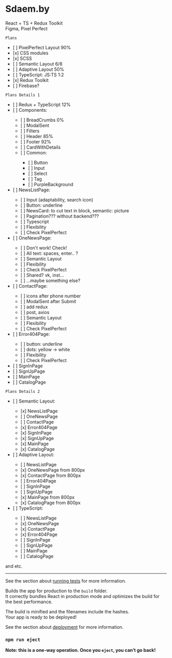# Sdaem.by

React + TS + Redux Toolkit\
Figma, Pixel Perfect


`Plans`
<ul>
  <li>[ ] PixelPerfect Layout 90%</li>
  <li>[x] CSS modules</li>
  <li>[x] SCSS</li>
  <li>[ ] Semantic Layout 6/8</li>
  <li>[ ] Adaptive Layout 50%</li>
  <li>[ ] TypeScript: JS:TS 1:2</li>
  <li>[x] Redux Toolkit</li>
  <li>[ ] Firebase?</li>
</ul>

`Plans Details 1`
<ul>
  <li>[ ] Redux + TypeScript 12%</li>
  <li>[ ] Components:</li>
    <ul>
      <li>[ ] BreadCrumbs 0%</li>
      <li>[ ] ModalSent</li>
      <li>[ ] Filters</li>
      <li>[ ] Header 85%</li>
      <li>[ ] Footer 92%</li>
      <li>[ ] CardWithDetails</li>
      <li>[ ] Common:</li>
        <ul>
          <li>[ ] Button</li>
          <li>[ ] Input</li>
          <li>[ ] Select</li>
          <li>[ ] Tag</li>
          <li>[ ] PurpleBackground</li>
        </ul>
    </ul>
  <li>[ ] NewsListPage:</li>
    <ul>
      <li>[ ] Input (adaptability, search icon)</li>
      <li>[ ] Button: underline</li>
      <li>[ ] NewsCard: to cut text in block, semantic: picture</li>
      <li>[ ] Pagination??? without backend???</li>
      <li>[ ] Typescript</li>
      <li>[ ] Flexibility</li>
      <li>[ ] Check PixelPerfect</li>
    </ul>
  <li>[ ] OneNewsPage:</li>
      <ul>
        <li>[ ] Don't work! Check!</li>
        <li>[ ] All text: spaces, enter.. ?</li>
        <li>[ ] Semantic Layout</li>
        <li>[ ] Flexibility</li>
        <li>[ ] Check PixelPerfect</li>
        <li>[ ] Shared? vk, inst...</li>
        <li>[ ] ...maybe something else?</li>
      </ul>
  <li>[ ] ContactPage:</li>
    <ul>
      <li>[ ] icons after phone number </li>
      <li>[ ] ModalSent after Submit </li>
      <li>[ ] add redux </li>
      <li>[ ] post, axios</li>
      <li>[ ] Semantic Layout</li>
      <li>[ ] Flexibility</li>
      <li>[ ] Check PixelPerfect</li>
    </ul>
  <li>[ ] Error404Page:</li>
      <ul>
        <li>[ ] button: underline </li>
        <li>[ ] dots: yellow -> white </li>
        <li>[ ] Flexibility</li>
        <li>[ ] Check PixelPerfect</li>
      </ul>
  <li>[ ] SignInPage</li>
  <li>[ ] SignUpPage</li>
  <li>[ ] MainPage</li>
  <li>[ ] CatalogPage</li>
</ul>


`Plans Details 2`
<ul>
  <li>[ ] Semantic Layout:</li>
    <ul>
      <li>[x] NewsListPage</li>
      <li>[ ] OneNewsPage</li>
      <li>[ ] ContactPage</li>
      <li>[x] Error404Page</li>
      <li>[x] SignInPage</li>
      <li>[x] SignUpPage</li>
      <li>[x] MainPage</li>
      <li>[x] CatalogPage</li>
    </ul>
  <li>[ ] Adaptive Layout:</li>
    <ul>
      <li>[ ] NewsListPage</li>
      <li>[x] OneNewsPage from 800px</li>
      <li>[x] ContactPage from 800px</li>
      <li>[ ] Error404Page </li>
      <li>[ ] SignInPage</li>
      <li>[ ] SignUpPage</li>
      <li>[x] MainPage from 800px</li>
      <li>[x] CatalogPage from 800px</li>
    </ul>

  <li>[ ] TypeScript:</li>
    <ul>
      <li>[ ] NewsListPage</li>
      <li>[x] OneNewsPage</li>
      <li>[x] ContactPage</li>
      <li>[x] Error404Page</li>
      <li>[ ] SignInPage</li>
      <li>[ ] SignUpPage</li>
      <li>[ ] MainPage</li>
      <li>[ ] CatalogPage</li>
    </ul>
</ul>
 and etc.






-----------------------------------------------------------------------------

See the section about [running tests](https://facebook.github.io/create-react-app/docs/running-tests) for more information.

Builds the app for production to the `build` folder.\
It correctly bundles React in production mode and optimizes the build for the best performance.

The build is minified and the filenames include the hashes.\
Your app is ready to be deployed!

See the section about [deployment](https://facebook.github.io/create-react-app/docs/deployment) for more information.

### `npm run eject`

**Note: this is a one-way operation. Once you `eject`, you can’t go back!**
